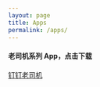 ```yaml
---
layout: page
title: Apps
permalink: /apps/
---
```


#### 老司机系列 App，点击下载

[钉钉老司机](itms-services://?action=download-manifest&url=https://youngshook/apps/dingding.plist)



